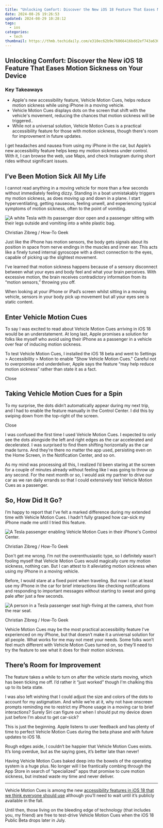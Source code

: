 ```yaml
---
title: "Unlocking Comfort: Discover the New iOS 18 Feature That Eases Motion Sickness on Your Device"
date: 2024-08-26 19:26:53
updated: 2024-08-29 10:28:12
tags:
  - ios
categories:
  - tech
thumbnail: https://thmb.techidaily.com/e310ec62b9e76066416bdd2ef743a630e77fd957f894ef784fb3007ebc56c01f.jpg
---
```


## Unlocking Comfort: Discover the New iOS 18 Feature That Eases Motion Sickness on Your Device

### Key Takeaways

* Apple's new accessibility feature, Vehicle Motion Cues, helps reduce motion sickness while using iPhone in a moving vehicle.
* Vehicle Motion Cues displays dots on the screen that shift with the vehicle's movement, reducing the chances that motion sickness will be triggered..
* While not a universal solution, Vehicle Motion Cues is a practical accessibility feature for those with motion sickness, though there's room for improvement in future updates.

 I get headaches and nausea from using my iPhone in the car, but Apple’s new accessibility feature helps keep my motion sickness under control. With it, I can browse the web, use Maps, and check Instagram during short rides without significant issues.

##  I’ve Been Motion Sick All My Life

 I cannot read anything in a moving vehicle for more than a few seconds without immediately feeling dizzy. Standing in a boat unmistakably triggers my motion sickness, as does moving up and down in a plane. I start hyperventilating, getting nauseous, feeling unwell, and experiencing typical symptoms of motion sickness, often to the point of vomiting.

![A white Tesla with its passenger door open and a passenger sitting with their legs outside and vomiting into a white plastic bag.](https://static1.howtogeekimages.com/wordpress/wp-content/uploads/2024/07/tesla-passenger-throwing-up-1.jpg) 

Christian Zibreg / How-To Geek

 Just like the iPhone has motion sensors, the body gets signals about its position in space from nerve endings in the muscles and inner ear. This acts like a finely tuned internal gyroscope with a direct connection to the eyes, capable of picking up the slightest movement.

 I’ve learned that motion sickness happens because of a sensory disconnect between what your eyes and body feel and what your brain perceives. With excessive motion, the brain receives contradictory information from its “motion sensors,” throwing you off.

 When looking at your iPhone or iPad’s screen whilst sitting in a moving vehicle, sensors in your body pick up movement but all your eyes see is static content.

##  Enter Vehicle Motion Cues

 To say I was excited to read about Vehicle Motion Cues arriving in iOS 18 would be an understatement. At long last, Apple promises a solution for folks like myself who avoid using their iPhone as a passenger in a vehicle over fear of inducing motion sickness.

 To test Vehicle Motion Cues, I installed the iOS 18 beta and went to Settings > Accessibility > Motion to enable "Show Vehicle Motion Cues." Careful not to overpromise and underdeliver, Apple says the feature “may help reduce motion sickness” rather than state it as a fact.

Close 

##  Taking Vehicle Motion Cues for a Spin

 To my surprise, the dots didn’t automatically appear during my next trip, and I had to enable the feature manually in the Control Center. I did this by swiping down from the top-right of the screen.

Close 

 I was confused the first time I used Vehicle Motion Cues. I expected to only see the dots alongside the left and right edges as the car accelerated and decelerated. I was surprised to find them shifting horizontally as the car made turns. And they’re there no matter the app used, persisting even on the Home Screen, in the Notification Center, and so on.

 As my mind was processing all this, I realized I’d been staring at the screen for a couple of minutes already without feeling like I was going to throw up any second. For the next month or so, I would ask my partner to drive our car as we ran daily errands so that I could extensively test Vehicle Motion Cues as a passenger.

##  So, How Did It Go?

 I’m happy to report that I’ve felt a marked difference during my extended time with Vehicle Motion Cues. I hadn't fully grasped how car-sick my iPhone made me until I tried this feature.

![A Tesla passenger enabling Vehicle Motion Cues in their iPhone's Control Center.](https://static1.howtogeekimages.com/wordpress/wp-content/uploads/2024/07/tesla-passenger-seat-iphone-control-center-vehicle-motion-cues-behind-shoulders-view-1.jpg) 

Christian Zibreg / How-To Geek

 Don't get me wrong. I’m not the overenthusiastic type, so I definitely wasn’t fooling myself that Vehicle Motion Cues would magically cure my motion sickness, nothing can. But I can attest to it alleviating motion sickness when using my iPhone in a moving vehicle.

 Before, I would stare at a fixed point when traveling. But now I can at least use my iPhone in the car for brief interactions like checking notifications and responding to important messages without starting to sweat and going pale after just a few seconds.

![A person in a Tesla passenger seat high-fiving at the camera, shot from the rear seat.](https://static1.howtogeekimages.com/wordpress/wp-content/uploads/2024/07/tesla-passenger-seat-high-five-hand-gesture-1.jpg) 

Christian Zibreg / How-To Geek

 Vehicle Motion Cues may be the most practical accessibility feature I've experienced on my iPhone, but that doesn’t make it a universal solution for all people. What works for me may not meet your needs. Some folks won’t feel much different with Vehicle Motion Cues turned on, so they’ll need to try the feature to see what it does for their motion sickness.

##  There’s Room for Improvement

 The feature takes a while to turn on after the vehicle starts moving, which has been ticking me off. I’d rather it “just worked” though I'm chalking this up to its beta state.

 I was also left wishing that I could adjust the size and colors of the dots to account for my astigmatism. And while we’re at it, why not have onscreen prompts reminding me to restrict my iPhone usage in a moving car to brief interactions? Surely Siri can figure out when I should put my device down just before I’m about to get car-sick?

 This is just the beginning. Apple listens to user feedback and has plenty of time to perfect Vehicle Motion Cues during the beta phase and with future updates to iOS 18.

 Rough edges aside, I couldn’t be happier that Vehicle Motion Cues exists. It’s long overdue, but as the saying goes, it’s better late than never!

 Having Vehicle Motion Cues baked deep into the bowels of the operating system is a huge plus. No longer will I be frantically combing through the App Store in search of “specialized” apps that promise to cure motion sickness, but instead waste my time and never deliver.

---

 Vehicle Motion Cues is among the new [accessibility features in iOS 18 that we think everyone should use](https://program-issues.techidaily.com/solutions-for-stable-play-addressing-the-call-of-duty-mobile-warzone-20-pc-edition-freezing-issues/) although you’ll need to wait until it’s publicly available in the fall.

 Until then, those living on the bleeding edge of technology (that includes you, my friend) are free to test-drive Vehicle Motion Cues when the iOS 18 Public Beta drops later in July.

<ins class="adsbygoogle"
     style="display:block"
     data-ad-format="autorelaxed"
     data-ad-client="ca-pub-7571918770474297"
     data-ad-slot="1223367746"></ins>



<ins class="adsbygoogle"
     style="display:block"
     data-ad-client="ca-pub-7571918770474297"
     data-ad-slot="8358498916"
     data-ad-format="auto"
     data-full-width-responsive="true"></ins>
